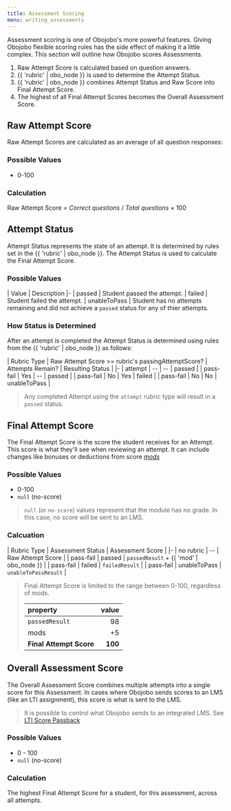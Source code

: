 ```yaml
---
title: Assessment Scoring
menu: writing_assessments
---
```


Assessment scoring is one of Obojobo's more powerful features.  Giving Obojobo flexible scoring rules has the side effect of making it a little complex.  This section will outline how Obojobo scores Assessments.

1. Raw Attempt Score is calculated based on question answers.
2. {{ 'rubric' | obo_node }} is used to determine the Attempt Status.
3. {{ 'rubric' | obo_node }} combines Attempt Status and Raw Score into Final Attempt Score.
4. The highest of all Final Attempt Scores becomes the Overall Assessment Score.

## Raw Attempt Score

Raw Attempt Scores are calculated as an average of all question responses:

### Possible Values

* 0-100

### Calculation

Raw Attempt Score = *Correct questions* / *Total questions* × 100

## Attempt Status

Attempt Status represents the state of an attempt. It is determined by rules set in the {{ 'rubric' | obo_node }}. The Attempt Status is used to calculate the Final Attempt Score.

### Possible Values

| Value | Description
|-
| passed | Student passed the attempt.
| failed | Student failed the attempt.
| unableToPass | Student has no attempts remaining and did not achieve a `passed` status for any of thier attempts.

### How Status is Determined

After an attempt is completed the Attempt Status is determined using rules from the {{ 'rubric' | obo_node }} as follows:

| Rubric Type   | Raw Attempt Score >= rubric's passingAttemptScore? | Attempts Remain? | Resulting Status |
|-
| attempt   | --  | --  | passed       |
| pass-fail | Yes | --  | passed       |
| pass-fail | No  | Yes | failed       |
| pass-fail | No  | No  | unableToPass |

> Any completed Attempt using the `attempt` rubric type will result in a `passed` status.

## Final Attempt Score

The Final Attempt Score is the score the student receives for an Attempt.  This score is what they'll see when reviewing an attempt.  It can include changes like bonuses or deductions from score [*mods*](../developers/obo_nodes/mod.html)

### Possible Values

* 0-100
* `null` (no-score)

> `null` (or `no-score`) values represent that the module has no grade. In this case, no score will be sent to an LMS.

### Calcuation

| Rubric Type   | Assessment Status | Assessment Score |
|-
| no rubric   | --         | Raw Attempt Score |
| pass-fail | passed       | `passedResult` + {{ 'mod' | obo_node }}           |
| pass-fail | failed       | `failedResult`                          |
| pass-fail | unableToPass |` unableToPassResult`                     |

> Final Attempt Score is limited to the range between 0-100, regardless of mods.
>
> | property | value
> |:------------------|-----------:|
> | `passedResult` | 98
> | mods | +5
> | **Final Attempt Score** | **100**

## Overall Assessment Score

The Overall Assessment Score combines multiple attempts into a single score for this Assessment.  In cases where Obojobo sends scores to an LMS (like an LTI assignment), this score is what is sent to the LMS.

> It is possible to control what Obojobo sends to an integrated LMS. See [LTI Score Passback](../authors/assessment_lti_replace_result.html)

### Possible Values

* 0 - 100
* `null` (no-score)

### Calculation

The highest Final Attempt Score for a student, for this assessment, across all attempts.
